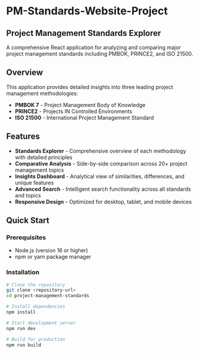 # PM-Standards-Website-Project

## Project Management Standards Explorer

A comprehensive React application for analyzing and comparing major project management standards including PMBOK, PRINCE2, and ISO 21500.

## Overview

This application provides detailed insights into three leading project management methodologies:

- **PMBOK 7** - Project Management Body of Knowledge
- **PRINCE2** - Projects IN Controlled Environments  
- **ISO 21500** - International Project Management Standard

## Features

- **Standards Explorer** - Comprehensive overview of each methodology with detailed principles
- **Comparative Analysis** - Side-by-side comparison across 20+ project management topics
- **Insights Dashboard** - Analytical view of similarities, differences, and unique features
- **Advanced Search** - Intelligent search functionality across all standards and topics
- **Responsive Design** - Optimized for desktop, tablet, and mobile devices

## Quick Start

### Prerequisites
- Node.js (version 16 or higher)
- npm or yarn package manager

### Installation
```bash
# Clone the repository
git clone <repository-url>
cd project-management-standards

# Install dependencies
npm install

# Start development server
npm run dev

# Build for production
npm run build
